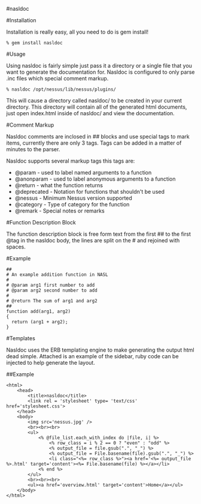 #nasldoc

#Installation

Installation is really easy, all you need to do is gem install!

	% gem install nasldoc

#Usage

Using nasldoc is fairly simple just pass it a directory or a single file that you want to generate the documentation for. Nasldoc is configured to only parse .inc files which special comment markup.

	% nasldoc /opt/nessus/lib/nessus/plugins/

This will cause a directory called nasldoc/ to be created in your current directory. This directory will contain all of the generated html documents, just open index.html inside of nasldoc/ and view the documentation.

#Comment Markup

Nasldoc comments are inclosed in ## blocks and use special tags to mark items, currently there are only 3 tags. Tags can be added in a matter of minutes to the parser.

Nasldoc supports several markup tags this tags are:

- @param - used to label named arguments to a function
- @anonparam - used to label anonymous arguments to a function
- @return - what the function returns
- @deprecated - Notation for functions that shouldn't be used
- @nessus - Minimum Nessus version supported
- @category - Type of category for the function
- @remark - Special notes or remarks

#Function Description Block

The function description block is free form text from the first ## to the first @tag in the nasldoc body, the lines are split on the # and rejoined with spaces.

#Example


	## 
	# An example addition function in NASL
	#
	# @param arg1 first number to add
	# @param arg2 second number to add
	#
	# @return The sum of arg1 and arg2
	##
	function add(arg1, arg2)
	{
	  return (arg1 + arg2);
	}

#Templates

Nasldoc uses the ERB templating engine to make generating the output html dead simple. Attached is an example of the sidebar, ruby code can be injected to help generate the layout.

##Example

	<html>
		<head>
			<title>nasldoc</title>
			<link rel = 'stylesheet' type= 'text/css' href='stylesheet.css'>
		</head>
		<body>
			<img src='nessus.jpg' />
			<br><br><br>
			<ul>
				<% @file_list.each_with_index do |file, i| %>
					<% row_class = i % 2 == 0 ? "even" : "odd" %> 
					<% output_file = file.gsub(".", "_") %>
					<% output_file = File.basename(file).gsub(".", "_") %>
					<li class="<%= row_class %>"><a href='<%= output_file %>.html' target='content'><%= File.basename(file) %></a></li>
				<% end %>
			</ul>
			<br><br><br>
			<ul><a href='overview.html' target='content'>Home</a></ul>
		</body>
	</html>

